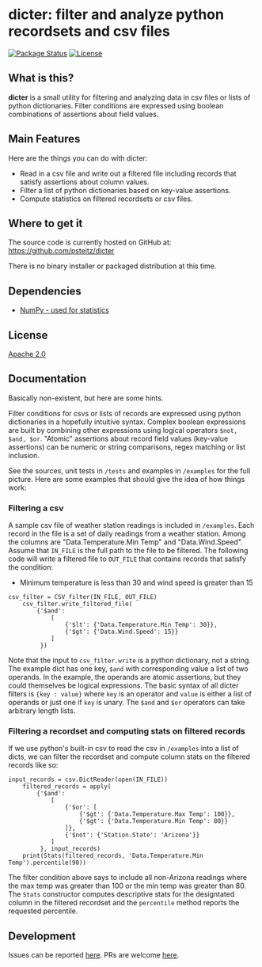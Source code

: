 

# dicter: filter and analyze python recordsets and csv files
[![Package Status](https://img.shields.io/badge/status-experimental-yellow)](https://github.com/psteitz/dicter)
[![License](https://img.shields.io/badge/license-apache2-green)](https://github.com/psteitz/dicter/blob/main/LICENSE)

## What is this?

**dicter** is a small utility for filtering and analyzing data in csv files or lists of python dictionaries. Filter conditions are expressed using boolean combinations of assertions about field values. 

## Main Features
Here are the things you can do with dicter:

  - Read in a csv file and write out a filtered file including records that satisfy assertions about column values.
  - Filter a list of python dictionaries based on key-value assertions.
  - Compute statistics on filtered recordsets or csv files.

## Where to get it
The source code is currently hosted on GitHub at:
https://github.com/psteitz/dicter

There is no binary installer or packaged distribution at this time.

## Dependencies
- [NumPy - used for statistics](https://www.numpy.org)
 

## License
[Apache 2.0](LICENSE)

## Documentation
Basically non-existent, but here are some hints.

Filter conditions for csvs or lists of records are expressed using python dictionaries in a hopefully intuitive syntax.  Complex boolean expressions are built by combining other expressions using logical operators ``$not, $and, $or``. "Atomic" assertions about record field values (key-value assertions) can be numeric or string comparisons, regex matching or list inclusion.

See the sources, unit tests in ``/tests`` and examples in ``/examples`` for the full picture. Here are some examples that should give the idea of how things work:

### Filtering a csv
A sample csv file of weather station readings is included in ``/examples``.  Each record in the file is a set of daily readings from a weather station.  Among the columns are "Data.Temperature.Min Temp" and "Data.Wind.Speed".  Assume that ``IN_FILE`` is the full path to the file to be filtered.  The following code will write a filtered file to ``OUT_FILE`` that contains records that satisfy the condition:

- Minimum temperature is less than  30 and wind speed is greater than 15

```
csv_filter = CSV_filter(IN_FILE, OUT_FILE)
    csv_filter.write_filtered_file(
        {'$and':
            [
                {'$lt': {'Data.Temperature.Min Temp': 30}},
                {'$gt': {'Data.Wind.Speed': 15}}
            ]
         })
```
Note that the input to ``csv_filter.write`` is a python dictionary, not a string.  The example dict has one key, ``$and`` with corresponding value a list of two operands.  In the example, the operands are atomic assertions, but they could themselves be logical expressions.  The basic syntax of all dicter filters is ``{key : value}`` where ``key`` is an operator and ``value`` is either a list of operands or just one if ``key`` is unary.  The ``$and`` and ``$or`` operators can take arbitrary length lists.

### Filtering a recordset and computing stats on filtered records
If we use python's built-in csv to read the csv in ``/examples`` into a list of dicts, we can filter the recordset and compute column stats on the filtered records like so:

```
input_records = csv.DictReader(open(IN_FILE))
    filtered_records = apply(
        {'$and':
            [
                {'$or': [
                    {'$gt': {'Data.Temperature.Max Temp': 100}},
                    {'$gt': {'Data.Temperature.Min Temp': 80}}
                ]},
                {'$not': {'Station.State': 'Arizona'}}
            ]
         }, input_records)
    print(Stats(filtered_records, 'Data.Temperature.Min Temp').percentile(90))
```
The filter condition above says to include all non-Arizona readings where the max temp was greater than 100 or the min temp was greater than 80.  The ``Stats`` constructor computes descriptive stats for the designtated column in the filtered recordset and the ``percentile`` method reports the requested percentile.  

## Development
Issues can be reported [here](https://github.com/psteitz/dicter/issues).  PRs are welcome [here](https://github.com/psteitz/dicter/pulls).  

   
